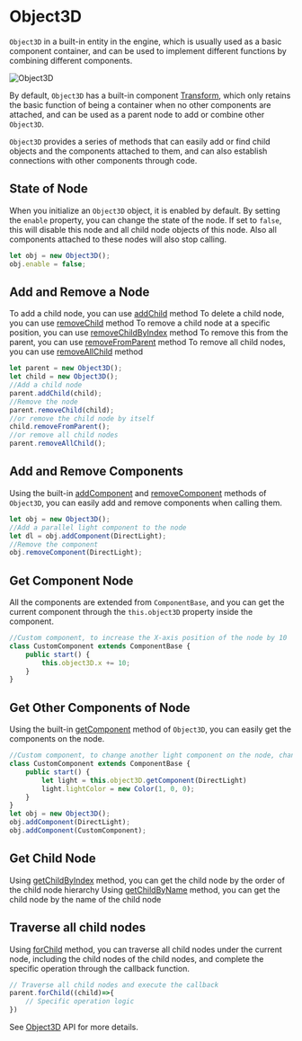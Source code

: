 # Object3D
`Object3D` in a built-in entity in the engine, which is usually used as a basic component container, and can be used to implement different functions by combining different components.

![Object3D](/images/Object3D.svg)

By default, `Object3D` has a built-in component [Transform](/guide/core/transform), which only retains the basic function of being a container when no other components are attached, and can be used as a parent node to add or combine other `Object3D`.

`Object3D` provides a series of methods that can easily add or find child objects and the components attached to them, and can also establish connections with other components through code.


## State of Node

When you initialize an `Object3D` object, it is enabled by default. By setting the `enable` property, you can change the state of the node. If set to `false`, this will disable this node and all child node objects of this node. Also all components attached to these nodes will also stop calling.

```ts
let obj = new Object3D();
obj.enable = false;
```

## Add and Remove a Node

To add a child node, you can use [addChild](/api/classes/Object3D#addchild) method
To delete a child node, you can use [removeChild](/api/classes/Object3D#removeChild) method
To remove a child node at a specific position, you can use [removeChildByIndex](/api/classes/Object3D#removeChildByIndex) method
To remove this from the parent, you can use [removeFromParent](/api/classes/Object3D#removeFromParent) method
To remove all child nodes, you can use [removeAllChild](/api/classes/Object3D#removeAllChild) method

```ts
let parent = new Object3D();
let child = new Object3D();
//Add a child node
parent.addChild(child);
//Remove the node
parent.removeChild(child);
//or remove the child node by itself
child.removeFromParent();
//or remove all child nodes
parent.removeAllChild();
```

## Add and Remove Components
Using the built-in [addComponent](/api/classes/Object3D#addComponent) and [removeComponent](/api/classes/Object3D#removeComponent) methods of `Object3D`, you can easily add and remove components when calling them.

```ts
let obj = new Object3D();
//Add a parallel light component to the node
let dl = obj.addComponent(DirectLight);
//Remove the component
obj.removeComponent(DirectLight);
```

## Get Component Node
All the components are extended from `ComponentBase`, and you can get the current component through the `this.object3D` property inside the component.
```ts
//Custom component, to increase the X-axis position of the node by 10
class CustomComponent extends ComponentBase {
    public start() {
        this.object3D.x += 10;
    } 
}
```

## Get Other Components of Node
Using the built-in [getComponent](/api/classes/Object3D#getComponent) method of `Object3D`, you can easily get the components on the node.
```ts
//Custom component, to change another light component on the node, change the color of the light
class CustomComponent extends ComponentBase {
    public start() {
        let light = this.object3D.getComponent(DirectLight)
        light.lightColor = new Color(1, 0, 0);
    } 
}
let obj = new Object3D();
obj.addComponent(DirectLight);
obj.addComponent(CustomComponent);
```

## Get Child Node
Using [getChildByIndex](/api/classes/Object3D#getChildByIndex) method, you can get the child node by the order of the child node hierarchy
Using [getChildByName](/api/classes/Object3D#getChildByName) method, you can get the child node by the name of the child node

## Traverse all child nodes
Using [forChild](/api/classes/Object3D#forChild) method, you can traverse all child nodes under the current node, including the child nodes of the child nodes, and complete the specific operation through the callback function.
```ts
// Traverse all child nodes and execute the callback
parent.forChild((child)=>{
    // Specific operation logic
})
```

See [Object3D](/api/classes/Object3D) API for more details.


